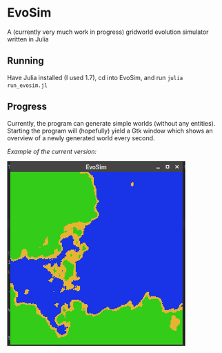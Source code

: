 # EvoSim

A (currently very much work in progress) gridworld evolution simulator written in Julia

## Running
Have Julia installed (I used 1.7), cd into EvoSim, and run `julia run_evosim.jl`

## Progress
Currently, the program can generate simple worlds (without any entities). 
Starting the program will (hopefully) yield a Gtk window which shows an overview of a 
    newly generated world every second.

_Example of the current version:_

![Here should be an image](example.png)